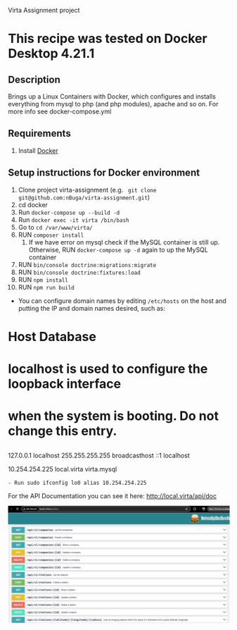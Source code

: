 Virta Assignment project


This recipe was tested on Docker Desktop 4.21.1
==============================================================================

Description
-----------------
Brings up a Linux Containers with Docker, which configures
and installs everything from mysql to php (and php modules), apache and so on.
For more info see docker-compose.yml

Requirements
------------

1. Install [Docker](docker.io)

Setup instructions for Docker environment
-----------------

1. Clone project virta-assignment
(e.g. `` git clone git@github.com:nBuga/virta-assignment.git``)
2. cd docker 
3. Run ``docker-compose up --build -d``
4. Run ``docker exec -it virta /bin/bash``
5. Go to ``cd /var/www/virta/``
6. RUN ``composer install``
   1. If we have error on mysql check if the MySQL container is still up. Otherwise, RUN ``docker-compose up -d`` again to up the MySQL container
7. RUN ``bin/console doctrine:migrations:migrate``
8. RUN ``bin/console doctrine:fixtures:load``
9. RUN ``npm install``
10. RUN ``npm run build``
- You can configure domain names by editing ``/etc/hosts`` on the host and putting the IP and domain names desired, such as:
##
# Host Database
# localhost is used to configure the loopback interface
# when the system is booting.  Do not change this entry.
##
127.0.0.1       localhost
255.255.255.255 broadcasthost
::1             localhost

10.254.254.225 local.virta virta.mysql
````
- Run sudo ifconfig lo0 alias 10.254.254.225
````

For the API Documentation you can see it here:
http://local.virta/api/doc

![img.png](virta/public/api_documentation.png)